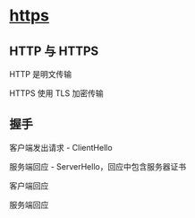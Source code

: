 # [https](https://www.ruanyifeng.com/blog/2014/02/ssl_tls.html)

## HTTP 与 HTTPS

HTTP 是明文传输

HTTPS 使用 TLS 加密传输

## 握手

客户端发出请求 - ClientHello

服务端回应 - ServerHello，回应中包含服务器证书

客户端回应

服务端回应
